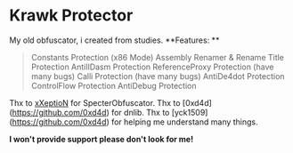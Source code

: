 # Krawk Protector

My old obfuscator, i created from studies.
**Features: **
> Constants Protection (x86 Mode)
> Assembly Renamer & Rename Title Protection
> AntiIlDasm Protection 
> ReferenceProxy Protection (have many bugs)
> Calli Protection (have many bugs)
> AntiDe4dot Protection
> ControlFlow Protection
> AntiDebug Protection

Thx to [xXeptioN](https://github.com/xXeptioN) for SpecterObfuscator.
Thx to [0xd4d] (https://github.com/0xd4d) for dnlib.
Thx to [yck1509] (https://github.com/0xd4d) for helping me understand many things.


**I won't provide support please don't look for me!**

